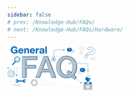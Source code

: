 ```yaml
---
sidebar: false
# prev: /Knowledge-Hub/FAQs/
# next: /Knowledge-Hub/FAQs/Hardware/
---
```


![General FAQ Logo](/assets/images/faq/general/general-faq.svg)

<faq default-opened>
<template #question>
1. Why is the payload data received by the LoRaWAN® server garbled?
</template>
<template #answer>

![LoRaWAN® Encryption Method](/assets/images/faq/software/item1.jpg)

Whenever the gateway receives data from the nodes, the payload data is encoded in base64 and encrypted before it is sent into the server. Upon arriving in the server, the data packet is automatically decrypted which will revert the data to its base64 encoded form. Manual decoding must be done by the user to have the base64 encoded data be similar to the payload sent by the node

</template>
</faq>

<faq>
<template #question>
2. Why is Base64 encoding used for transmission?
</template>
<template #answer>

To effectively transmit all printable characters whether be in English, Chinese or other language, binary files, pictures and other files by the server or gateways, Base64 encoding is used. It is a method of representing binary data based on 64 printable characters. As an example, at the point when email was first used, it must be transmitted in English, however, as the quantity of clients expanded, clients in Chinese, Japanese and different dialects additionally requested, yet these characters couldn't be successfully handled by the server or gateways, so Base64 appeared. Alongside this, Base64 has likewise been utilized in few parallel records in URLs, cookies, and web pages.

</template>
</faq>

<faq>
<template #question>
3. What are the Boot Options in RAK811?
</template>
<template #answer>

By changing the states in the **BOOT0** and **BOOT1** pins of the RAK811, the user can choose the boot mode after resetting the device. Provided below are the options as well as the pin state assignment.

- **Main Flash memory (BOOT0: GND, BOOT1: 3V3 or GND)**: It is the built-in Flash of STM32 chip of the RAK811. Generally, when we use JTAG or SWD mode to download the firmware, it is downloaded to this chip in which would automatically starts after restarting.

- **System memory (BOOT0: 3V3, BOOT1: GND)**: The default boot mode set the manufacturer is by booting from the system memory but is used less often. Boot memory consumes a specific memory inside a chip and cannot be modified upon leaving the factory during deployment In the STM32 Chip, a preset space is allocated for the BootLoader which is commonly termed as the “ISP” program. Upon choosing this boot mode, we are downloading the firmware to the system’s Flash through this BootLoader by means of Serial Port. Follow the steps provided below to have your device boot in system memory:

  1. Set **BOOT0: 3V3** and **BOOT1: GND**, and then press the reset button, so that the BootLoader can be started from the system memory.
  2. Download the program to Flash through the serial port with the help of BootLoader.
  3. After the program download is complete, it is necessary to set BOOT0 to GND and reset it manually. In this way, STM32 can be started from Flash.

- **Built-in SRAM (BOOT0: 3V3, BOOT1: 3V3)**: Since SRAM, has no program storage capability,it is generally utilized for program debugging. Unlike in Flash wherein you would take time to entirely erase even in the slightest change in the code, you can consider using the SRAM for faster debugging. After all the changes in the code during the debugging using SRAM, you can then download it into the Flash.

</template>
</faq>

<faq>
<template #question>
4. How does OTAA(Over-the-Air Activation) network join works?
</template>
<template #answer>

OTAA is a method of LoRaWAN® network access in the air. Upon powering up, the node needs to be networked with the server before it can initiate data transmission. The node initiates a request to enter the network which the server then agrees and sends the necessary information into the node. The node then parses the said information to obtain the necessary communication parameters to start communicating with the server.

- The following are the parameters needed by the node before it can start to enter the network via OTAA:

  - APPEUI node custom 8-byte long address
  - Both the APPKEY of the server and the node are stored in advance and used to encrypt and decrypt the Join_acept message
  - DevNonce 2-byte random number, used to generate random AppSKey and NwkSKey

- The following steps is the detailed OTAA network join mode:

  1. The node sends a join_request message.
  2. The Gateway uploads this data to the Network Server. The Gateway does not parse the data at the MAC layer, but directly encodes it into base64 and then encapsulates it into a JSON package to upload to the Network Server.
  3. The Network Server sends the device network access packet to the Application Server.
  4. The Application Server agrees to join the network and replies to Network Server agrees to join the network.
  5. The Network Server generates an Addr and sends the node information to the Application Server.
  6. The Application Server generates a key and tells the relevant information to the Network Server.
  7. The Network Server informs the gateway of the data, and the Gateway converts it into a MAC packet and sends it to the node.
  8. The node parses the join_accept message part.

</template>
</faq>

<faq>
<template #question>
5. How to debug failures when RAK module cannot initiate P2P communication with LoRa® modules of other manufacturers?
</template>
<template #answer>

- Check whether the frequency plans of the two modules are identical
- Check whether the bandwidth, spreading factor, coding rate, and preamble are the same on both modules
- One of the modules must be on receiving mode while the other module sends data packets and vice versa

</template>
</faq>

<faq>
<template #question>
6. How does the SX1276 use DIOx pins? Do all DIOx pins need to be connected to the MCU?
</template>
<template #answer>

The most commonly used are transmit interrupts and receive interrupts, so at least **DIO0** and **DIO1** can be connected. In P2P mode, you can also use the polling register mode to receive and send data without using the interrupt method. With such method, DIO are not necessarily connected to the MCU; only the 4-wire SPI pin and reset pin are required to be connected.

![DIO Mapping LoRa® Mode](/assets/images/faq/software/item6.jpg)

</template>
</faq>

<faq>
<template #question>
7. How to remotely switch from CLASS A to CLASS C, or from CLASS C to CLASS A in LoRaWAN® through the server?
</template>
<template #answer>

In LoRaWAN® v1.0.2, switching from Class A to Class C and vice versa can only be controlled by the application layer of the node. The network access category is determined by the specified parameters when the protocol stack is initialized. If the customer wants to remotely control A to C, or C to A switch from the server, it is recommended to control from the application logic layer.

</template>
</faq>

<faq>
<template #question>
8. How long will the battery of LoRa® node last? How is it calculated?
</template>
<template #answer>

Battery life depends on the following factors:

- Battery capacity
- Frequency of Lora contract.
- The current of sending packets (generally 120~130mA).
- The data rate of sending packets.
- Leakage current after Lora node enters sleep mode.

**Example**: The battery capacity used is **2000mAH**, and the distribution frequency is **10 minutes per time.**The rate of delivery of LoRa® ultimately reflects the length of delivery time. If **50 bytes** are transmitted at **SF7 rate**, it can be sent between **100ms and 200ms**, calculated at 200ms. Sent at **SF12 rate** for about **2.5s**. For RAK4200 module, the **leakage current** after sleep is **1.5uA**.

![Battery Life Calculation](/assets/images/faq/software/item8.jpg)

Seen from the above examples, in order to prolong the battery life, it is necessary to make the node work at a **high rate**, at the same time to **extend the packet interval** and **send as short data messages as possible.**

</template>
</faq>

<faq>
<template #question>
9. How does ChirpStack LoRa® Server communicate with nodes through MQTT?
</template>
<template #answer>

The MQTT integration publishes all the data it receives from the devices as JSON over MQTT. To receive data from your device, you therefore need to subscribe to its MQTT topic. For debugging, you could use a (command-line) tool like mosquitto_sub which is part of the [Mosquitto](http://mosquitto.org/) MQTT broker.

Use + for a single-level wildcard, # for
a multi-level wildcard.

**Examples**:

- Considerations:
  - MQTT topics are case-sensitive
  - The ApplicationID can be retrieved using the API or from the web-interface. Take into consideration that it is not the same with Application EUI.

```sh
mosquitto_sub -t "application/123/#" -v  #display everything for the given application ID
nmosquitto_sub -t "application/123/device/+/rx" -v  #display only the RX payloads for the given application ID"
```

**Events**

The MQTT integration exposes all events as documented by [Event Types](https://www.chirpstack.io/application-server/integrate/sending-receiving/#event-types). The following mapping to MQTT topics applies for the available events:

- **Uplink**: application/[applicationID]/device/[devEUI]/rx
- **Status**: application/[applicationID]/device/[devEUI]/status
- **Ack**: application/[applicationID]/device/[devEUI]/ack
- **Error**: application/[applicationID]/device/[devEUI]/error
- **Scheduling downlink data**: application/[applicationID]/device/[devEUI]/tx

* Considerations:
  - For versions before v1.0.0 ".../device/.." is configured as ".../node/...." Please refer to the [application_server.integration.mqtt configuration](https://www.chirpstack.io/application-server/install/config/) for the correct topic.
  - The Application ID and Device EUI of the device will be taken from the topic.

**Example Payload:**

```C
{
    "confirmed": true,                        // whether the payload must be sent as confirmed data down or not
    "fPort": 10,                              // FPort to use (must be > 0)
    "data": "...."                            // base64 encoded data (plaintext, will be encrypted by ChirpStack Network Server)
    "object": {                               // decoded object (when application coded has been configured)
        "temperatureSensor": {"1": 25},       // when providing the 'object', you can omit 'data'
        "humiditySensor": {"1": 32}
    }
}
```

</template>
</faq>

<faq>
<template #question>
10. How to revert back to Wi-Fi AP Mode when your Wi-Fi  SSID or Password is incorrect in Wi-Fi Client Mode?
</template>
<template #answer>

If you have set an incorrect SSID or Password for Wi-Fi Client Mode, insert the SD Card into your PC and in the boot disk, and create a new file "**rak_ap**". Afterwhich, re-insert the SD Card into your Raspberry Pi based gateway and it should work again in Wi-Fi AP Mode.

![RAK_AP File](/assets/images/faq/software/item10.png)

</template>
</faq>
